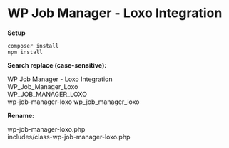 # WP Job Manager - Loxo Integration

**Setup**

`composer install`  
`npm install`

**Search replace (case-sensitive):**

WP Job Manager - Loxo Integration  
WP_Job_Manager_Loxo  
WP_JOB_MANAGER_LOXO  
wp-job-manager-loxo
wp_job_manager_loxo

**Rename:**

wp-job-manager-loxo.php  
includes/class-wp-job-manager-loxo.php

